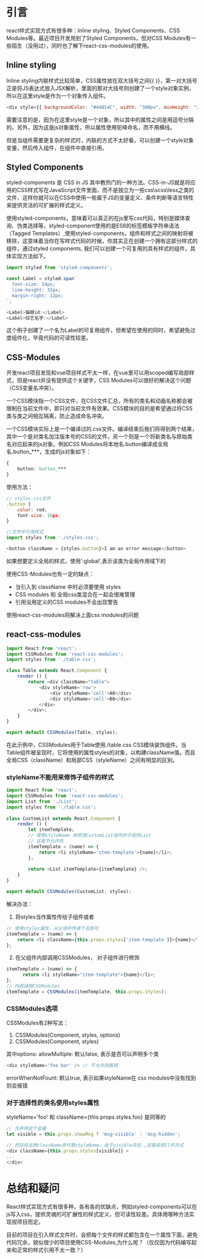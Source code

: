 # 引言

react样式实现方式有很多种：Inline styling、Styled Components、CSS Modules等。最近项目开发用到了Styled Components，但对CSS Modules有一些陌生（没用过），同时也了解下react-css-modules的使用。

## Inline styling

Inline styling内联样式比较简单，CSS属性放在双大括号之间{{ }}，第一对大括号正是将JS表达式放入JSX解析，里面的那对大括号则创建了一个style对象实例，所以在这里style是作为一个对象传入组件。

```javascript
<div style={{ backgroundColor: "#44014C", width: "300px", minHeight: "200px"}}>
```

需要注意的是，因为在这里style是一个对象，所以其中的属性之间是用逗号分隔的。另外，因为这是js对象属性，所以属性使用驼峰命名，而不用横线。

但是当组件需要更复杂的样式时，内联的方式不太好看，可以创建一个style对象变量，然后传入组件，在组件中直接引用。

## Styled Components

styled-components 是 CSS in JS 其中教热门的一种方法。CSS-in-JS就是将应用的CSS样式写在JavaScript文件里面，而不是独立为一些css\scss\less之类的文件，这样你就可以在CSS中使用一些属于JS的变量定义、条件判断等语言特性来提供灵活的可扩展的样式定义。

使用styled-components，意味着可以真正的在js里写css代码，特别是媒体查询、伪类选择等，styled-component使用的是ES6的标签模板字符串语法（Tagged Templates）,使用styled-components，组件和样式之间的映射将被移除，这意味着当你在写样式代码的时候，你其实正在创建一个拥有这部分样式的组件，通过styled components, 我们可以创建一个可复用的具有样式的组件，具体实现方法如下。
```javascript
import styled from 'styled-components';

const Label = styled.span`
  font-size: 14px;
  line-height: 32px;
  margin-right: 12px;
`;

<Label>猫眼id:</Label>
<Label>综艺名字:</Label>
```
这个例子创建了一个名为Label的可复用组件，但希望在使用的同时，希望避免过度组件化，毕竟代码的可读性较差。

## CSS-Modules

开发react项目发现和vue项目样式不太一样，在vue里可以用scoped编写局部样式，但是react并没有提供这个关键字，CSS Modules可以很好的解决这个问题（CSS变量名冲突）。

一个CSS模块指一个CSS文件，在CSS文件汇总，所有的类名和动画名称都会被限制在当前文件中，即只对当前文件有效果。CSS模块的目的是希望通过将CSS类与类之间相互隔离，防止造成命名冲突。

一个CSS模块实际上是一个编译过的.css文件。编译结束后我们将得到两个结果，其中一个是对类名加注版本号的CSS的文件，另一个则是一个将新类名与原始类名对应起来的js对象。例如CSS Modules将本地名.button编译成全局名.button_***，生成的js对象如下：
```css
{
    button: button_***
}
```
使用方法：

```js
// styles.css文件
.button {
    color: red;
    font-size: 16px;
} 
```
```js
//文件中引用样式
import styles from './styles.css';

<button className = {styles.button}>I am an error message</button> 
```
如果想要定义全局的样式，使用':global',表示该类为全局作用域下的

使用CSS-Modules也有一定的缺点：

* 当引入到 className 中时必须要使用 styles
* CSS modules 和 全局css类混合在一起会很难管理
* 引用没用定义的CSS modules不会出现警告

使用react-css-modules将解决上面css modules的问题

## react-css-modules

```js
import React from 'react';
import CSSModules from 'react-css-modules';
import styles from './table.css';

class Table extends React.Component {
    render () {
        return <div className="table">
            <div styleName='row'>
                <div styleName='cell'>A0</div>
                <div styleName='cell'>B0</div>
            </div>
        </div>;
    }
}

export default CSSModules(Table, styles);
```

在此示例中，CSSModules用于Table使用./table.css CSS模块装饰组件。当Table组件被呈现时，它将使用的属性styles的对象，以构建className值。而且全局CSS（className）和局部CSS（styleName）之间有明显的区别。

### styleName不能用来修饰子组件的样式

```js
import React from 'react';
import CSSModules from 'react-css-modules';
import List from './List';
import styles from './table.css';
 
class CustomList extends React.Component {
    render () {
        let itemTemplate;
        // 使用styleName 来修饰CustomList组件的子组件List
        // 这是不允许的
        itemTemplate = (name) => {
            return <li styleName='item-template'>{name}</li>;
        };
 
        return <List itemTemplate={itemTemplate} />;
    }
}

export default CSSModules(CustomList, styles);
```

解决办法：
1. 将styles当作属性传给子组件或者
```js
// 使用styles属性，从父组件传递下去即可
itemTemplate = (name) => {
    return <li className={this.props.styles['item-template']}>{name}</li>;
};
```
2. 在父组件内部调用CSSModules， 对子组件进行修饰
```js
itemTemplate = (name) => {
      return <li styleName="item-template">{name}</li>;
};
// 内部调用CSSModules    
itemTemplate = CSSModules(itemTemplate, this.props.styles);
```
### CSSModules选项
CSSModules有2种写法：
1. CSSModules(Component, styles, options)
2. CSSModules(Component, styles)

其中options:
allowMultiple: 默认false, 表示是否可以声明多个类
```js
<div styleName='foo bar' /> // 不允许则报错
```
errorWhenNotFount: 默认true, 表示如果styleName在 css modules中没有找到则会报错

### 对于选择性的类名使用styles属性
styleName='foo' 和 className={this.props.styles.foo} 是同等的
```js
// 先声明这个变量
let visible = this.props.showMsg ? 'msg-visible' : 'msg-hidden';

// 然后在这用className来代替styleName，由于visible存在-,这里采用[]的方式
<div className={this.props.styles[visible]} >      
...
</div>
```

# 总结和疑问

React样式实现方式有很多种，各有各的优缺点，例如styled-components可以在js写入css，提供灵魂的可扩展性的样式定义，但可读性较差。具体用哪种方法实现视项目而定。

目前的项目在引入样式文件时，会把每个文件的样式都包含在一个属性下面，避免代码冗余，貌似很少的项目使用CSS-Modules,为什么呢？（仅仅因为代码编写起来和正常的样式引用不太一致？）

